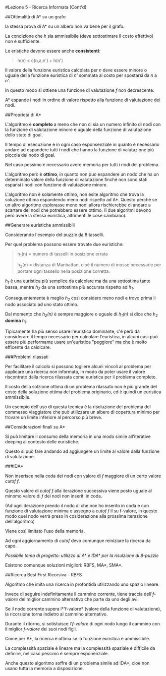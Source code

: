 #Lezione 5 - Ricerca Informata (Cont'd)

##Ottimalità di A* su un grafo

la stessa prova di A\* su un albero non va bene per il grafo.

La condizione che *h* sia ammissibile (deve sottostimare il costo effettivo) non è sufficiente.

Le eristiche devono essere anche **consistenti**:

> h(n) ≤ c(n,a,n') + h(n')

Il valore della funzione euristica calcolata per *n* deve essere minore o uguale della funzione euristica di *n'* sommata al costo per spostarsi da *n* a *n'*.

In questo modo si ottiene una funzione di valutazione *f* non decrescente.

A\* espande i nodi in ordine di valore rispetto alla funzione di valutazione dei nodi.

##Proprietà di A\*

L'algoritmo è **completo** a meno che non ci sia un numero infinito di nodi con la funzione di valutazione minore e uguale della funzione di valutazione dello stato di goal.

Il tempo di esecuzione è in ogni caso esponsenziale in quanto è necessario andare ad espandere tutti i nodi che hanno la funzione di valutazione più piccola del nodo di goal.

Nel caso pessimo è necessario avere memoria per tutti i nodi del problema.

L'algoritmo però è **ottimo**, in quanto non può espandere un nodo che ha un determinato valore della funzione di valutazione finché non sono stati espansi i nodi con funzione di valutazione minore.

L'algoritmo non è solamente ottimo, non esite algoritmo che trova la soluzione ottima espandendo meno nodi rispetto ad A\*.
Questo perché se un altro algoritmo esplorasse meno nodi allora rischierebbe di andare a scartare dei nodi che potrebbero essere ottimo. (I due algoritmi devono però avere la stessa euristica, altrimenti le cose cambiano).

##Generare euristiche ammissibili

Considerando l'esempio del puzzle da 8 tasselli.

Per quel problema possono essere trovate due euristiche:

>h<sub>1</sub>(n) = numero di tasselli in posizione errata
>
>h<sub>2</sub>(n) = distanza di Manhattan, cioè il numero di mosse necessarie per portare ogni tassello nella posizione corretta.

*h<sub>1</sub>* è una euristica più semplice da calcolare ma da una sottostima tanto bassa, mentre *h<sub>2</sub>* da una sottostima più accurata rispetto ad *h<sub>1</sub>*.

Conseguentemente è meglio *h<sub>2</sub>* così considero meno nodi e trovo prima il nodo associato ad uno stato ottimo.

Dal momento che *h<sub>2</sub>(n)* è sempre maggiore o uguale di *h<sub>1</sub>(n)* si dice che *h<sub>2</sub>* __domina__ *h<sub>1</sub>*.

Tipicamente ha più senso usare l'euristica dominante, c'è però da considerare il tempo necessario per calcolare l'euristica, in alcuni casi può essere più performante usare un'euristica "peggiore" ma che è molto efficente da calolcare.

###Problemi rilassati

Per facilitare il calcolo si possono togliere alcuni vincoli al problema per applicare una ricerca non informata, in modo da poter usare il valore riscontrato dalla ricerca rilassata come euristica per il problema completo.

Il costo della solzione ottima di un problema rilassato non è più grande del costo della soluzione ottima del problema originario, ed è quindi un euristica ammissibile.

Un esempio dell'uso di questa tecnica è la risoluzione del problema del commesso viaggiatore che può utilizzare un albero di copertura minimo per trovare un limite inferiore al percorso più breve.

##Considerazioni finali su A\*

Si può limitare il consumo della memoria in una modo simile all'iterative deeping al contesto delle euristiche.

Questo si può fare andando ad aggiungere un limite al valore dalla funzione di valutazione.

###IDA\*

Non inserisce nella coda dei nodi con valore di *f* maggiore di un certo valore _cutof f_.

Questo valore di _cutof f_ alla iterazione successiva viene posto uguale al minomo valore di *f* dei nodi non inseriti in coda.

(Ad ogni iterazione prendo il nodo di che non ho inserito in coda e con funzione di valutazione minima e assegno a _cutof f_ il su f-valore, in questo modo quel nodo verrà preso in cosiderazione alla prossima iterazione dell'algoritmo)

Viene così limitato l'uso della memoria.

Ad ogni aggiornamento di _cutof_ devo comunque reiniziare la ricerca da capo.

_Possibile tema di progetto: utilizzo di A\* e IDA\* per la risulzione di 8-puzzle_

Esistono comunque soluzioni migliori: RBFS, MA\*, SMA\*.

##Ricerca Best First Ricorsiva - RBFS

Algoritmo che imita una ricerca in profontidà utilizzando uno spazio lineare.

Invece di seguire indefinitamente il cammino corrente, tiene traccia dell'*f-valore* del miglior cammino alternativo che parte da uno degli avi.

Se il nodo corrente supera l*'f-valore* (valore della funzione di valutazione), la ricorsione torna indietro al cammino alternativo.

Durante il ritorno, si sotistuisce l'*f-valore* di ogni nodo lungo il cammino con il miglior *f-valore* dei suoi nodi figli.

Come per A\*, la ricerca è ottima se la funzione euristica è ammissibile.

La complessità spaziale è lineare ma la complessità spaziale è difficile da definire, nel caso pessimo è sempre esponenziale.

Anche questo algoritmo soffre di un problema simile ad IDA\*, cioè non usano tutta la memoria a disposizione.